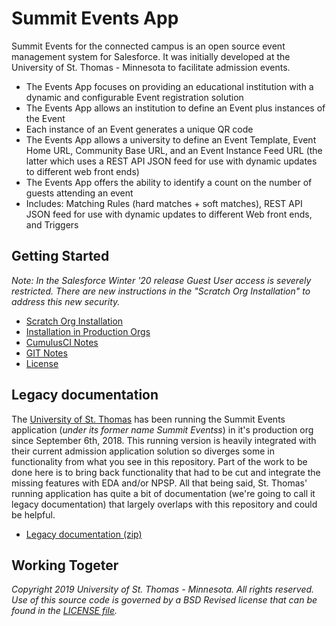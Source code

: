 # Summit Events App

Summit Events for the connected campus is an open source event management system for Salesforce. It was initially developed at the University of St. Thomas - Minnesota to facilitate admission events.

* The Events App focuses on providing an educational institution with a dynamic and 
configurable Event registration solution
* The Events App allows an institution to define an Event plus instances of the Event
* Each instance of an Event generates a unique QR code
* The Events App allows a university to define an Event Template, Event Home URL, 
Community Base URL, and an Event Instance Feed URL (the latter which uses a REST API JSON 
feed for use with dynamic updates to different web front ends)
* The Events App offers the ability to identify a count on the number of guests attending an event
* Includes: Matching Rules (hard matches + soft matches), REST API JSON feed for use with dynamic updates to 
different Web front ends, and Triggers


[1]: <docs/scatch-org-creation.md> "Setting up Summit Events App for Scratch org Development"
[2]: <docs/set-up.md> "How to set up Summit Events in Salesforce"
[3]: <docs/CumulusCI-notes.md> "Notes on using Cumulus CI"
[4]: <docs/GIT-notes.md> "Notes on using GIT"
[5]: <LICENSE.md> "License"
[6]: <https://www.stthomas.edu> "University of St. Thomas"
[7]: <https://uofstthomasmn-my.sharepoint.com/:u:/g/personal/dahl3702_stthomas_edu/EYMciabg2sZJulM8U6iJEecBURjWpscm2yeHTbIda5YkbA?e=yuEjjU> "Old Event Documentation"

## Getting Started

*Note: In the Salesforce Winter '20 release Guest User access is severely restricted. There are new instructions in the "Scratch Org Installation"
to address this new security.*
* [Scratch Org Installation][1]
* [Installation in Production Orgs][2]
* [CumulusCI Notes][3]
* [GIT Notes][4]
* [License][5]

## Legacy documentation

The [University of St. Thomas][6] has been running the Summit Events application (*under its former name Summit Eventss*) in it's production org since September 6th, 2018. This running version is heavily integrated with their current admission application solution so diverges some in functionality from what you see in this repository. Part of the work to be done here is to bring back functionality that had to be cut and integrate the missing features with EDA and/or NPSP. All that being said, St. Thomas' running application has quite a bit of documentation (we're going to call it legacy documentation) that largely overlaps with this repository and could be helpful.

* [Legacy documentation (zip)][7]

## Working Togeter

*Copyright 2019 University of St. Thomas - Minnesota. All rights reserved.
Use of this source code is governed by a BSD Revised
license that can be found in the [LICENSE file][5].*
